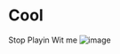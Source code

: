 # Cool

Stop Playin Wit me
![image](https://user-images.githubusercontent.com/29726020/114114882-bc2afd00-991c-11eb-9abf-9c392e40cf56.png)
